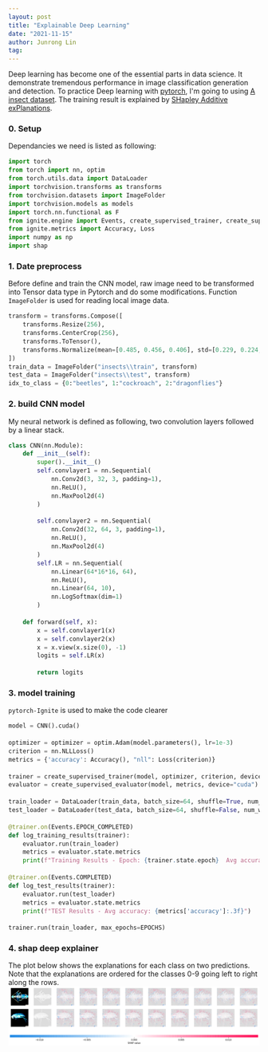 ```yaml
---
layout: post
title: "Explainable Deep Learning"
date: "2021-11-15"
author: Junrong Lin
tag: 
---
```

Deep learning has become one of the essential parts in data science. It demonstrate tremendous performance in image classification generation and detection. To practice Deep learning with [pytorch](https://pytorch.org/), I'm going to using [A insect dataset](https://people.duke.edu/~ccc14/insects.zip). The training result is explained by [SHapley Additive exPlanations](https://github.com/slundberg/shap).

### **0. Setup**  
Dependancies we need is listed as following:
```python
import torch
from torch import nn, optim
from torch.utils.data import DataLoader
import torchvision.transforms as transforms
from torchvision.datasets import ImageFolder
import torchvision.models as models
import torch.nn.functional as F
from ignite.engine import Events, create_supervised_trainer, create_supervised_evaluator
from ignite.metrics import Accuracy, Loss
import numpy as np
import shap
```

### **1. Date preprocess**  
Before define and train the CNN model, raw image need to be transformed into Tensor data type in Pytorch and do some modifications. Function `ImageFolder` is used for reading local image data.

```python
transform = transforms.Compose([
    transforms.Resize(256),
    transforms.CenterCrop(256),
    transforms.ToTensor(),
    transforms.Normalize(mean=[0.485, 0.456, 0.406], std=[0.229, 0.224, 0.225]),
])
train_data = ImageFolder("insects\\train", transform)
test_data = ImageFolder("insects\\test", transform)
idx_to_class = {0:"beetles", 1:"cockroach", 2:"dragonflies"}
```

### **2. build CNN model** 
My neural network is defined as following, two convolution layers followed by a linear stack.
```python
class CNN(nn.Module):
    def __init__(self):
        super().__init__()
        self.convlayer1 = nn.Sequential(
            nn.Conv2d(3, 32, 3, padding=1),
            nn.ReLU(),
            nn.MaxPool2d(4)
        )
        
        self.convlayer2 = nn.Sequential(
            nn.Conv2d(32, 64, 3, padding=1),
            nn.ReLU(),
            nn.MaxPool2d(4)
        )
        self.LR = nn.Sequential(
            nn.Linear(64*16*16, 64),
            nn.ReLU(),
            nn.Linear(64, 10),
            nn.LogSoftmax(dim=1)
        )
        
    def forward(self, x):
        x = self.convlayer1(x)
        x = self.convlayer2(x)
        x = x.view(x.size(0), -1)
        logits = self.LR(x)
        
        return logits
```

### **3. model training** 
`pytorch-Ignite` is used to make the code clearer
```python
model = CNN().cuda()

optimizer = optimizer = optim.Adam(model.parameters(), lr=1e-3)
criterion = nn.NLLLoss()
metrics = {'accuracy': Accuracy(), "nll": Loss(criterion)}

trainer = create_supervised_trainer(model, optimizer, criterion, device="cuda")
evaluator = create_supervised_evaluator(model, metrics, device="cuda")

train_loader = DataLoader(train_data, batch_size=64, shuffle=True, num_workers=2)
test_loader = DataLoader(test_data, batch_size=64, shuffle=False, num_workers=2)

@trainer.on(Events.EPOCH_COMPLETED)
def log_training_results(trainer):
    evaluator.run(train_loader)
    metrics = evaluator.state.metrics
    print(f"Training Results - Epoch: {trainer.state.epoch}  Avg accuracy: {metrics['accuracy']:.3f} Avg loss: {metrics['nll']:.3f}")

@trainer.on(Events.COMPLETED)
def log_test_results(trainer):
    evaluator.run(test_loader)
    metrics = evaluator.state.metrics
    print(f"TEST Results - Avg accuracy: {metrics['accuracy']:.3f}")

trainer.run(train_loader, max_epochs=EPOCHS)
```
### **4. shap deep explainer**
The plot below shows the explanations for each class on two predictions. Note that the explanations are ordered for the classes 0-9 going left to right along the rows.
![shap.png](/assets/biost823/shap.png)
